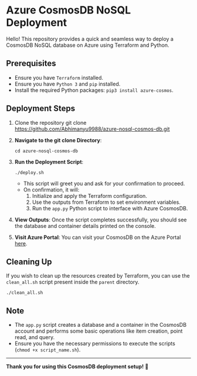 # Azure CosmosDB NoSQL Deployment

Hello! This repository provides a quick and seamless way to deploy a CosmosDB NoSQL database on Azure using Terraform and Python.

## Prerequisites

- Ensure you have `Terraform` installed.
- Ensure you have `Python 3` and `pip` installed.
- Install the required Python packages: `pip3 install azure-cosmos`.

## Deployment Steps
1. Clone the repository
git clone https://github.com/Abhimanyu9988/azure-nosql-cosmos-db.git

2. **Navigate to the git clone Directory**:
    ```
    cd azure-nosql-cosmos-db
    ```

3. **Run the Deployment Script**:
    ```
    ./deploy.sh
    ```

    - This script will greet you and ask for your confirmation to proceed.
    - On confirmation, it will:
        1. Initialize and apply the Terraform configuration.
        2. Use the outputs from Terraform to set environment variables.
        3. Run the `app.py` Python script to interface with Azure CosmosDB.

3. **View Outputs**: Once the script completes successfully, you should see the database and container details printed on the console.

4. **Visit Azure Portal**: You can visit your CosmosDB on the Azure Portal [here](https://cosmos.azure.com/).

## Cleaning Up

If you wish to clean up the resources created by Terraform, you can use the `clean_all.sh` script present inside the `parent` directory.

```
./clean_all.sh
```


## Note

- The `app.py` script creates a database and a container in the CosmosDB account and performs some basic operations like item creation, point read, and query.
- Ensure you have the necessary permissions to execute the scripts (`chmod +x script_name.sh`).

---

**Thank you for using this CosmosDB deployment setup!** 🌟
